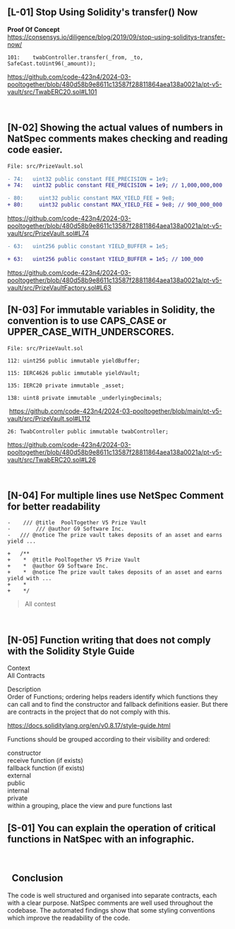 ## \[L-01\] Stop Using Solidity's transfer() Now

**Proof Of Concept**  
https://consensys.io/diligence/blog/2019/09/stop-using-soliditys-transfer-now/

```
101:    twabController.transfer(_from, _to, SafeCast.toUint96(_amount));
```

https://github.com/code-423n4/2024-03-pooltogether/blob/480d58b9e8611c13587f28811864aea138a0021a/pt-v5-vault/src/TwabERC20.sol#L101

&nbsp;

## \[N-02\] Showing the actual values of numbers in NatSpec comments makes checking and reading code easier.

```diff
File: src/PrizeVault.sol

- 74:	uint32 public constant FEE_PRECISION = 1e9;
+ 74:   uint32 public constant FEE_PRECISION = 1e9; // 1,000,000,000

- 80:     uint32 public constant MAX_YIELD_FEE = 9e8;
+ 80:     uint32 public constant MAX_YIELD_FEE = 9e8; // 900_000_000
```

https://github.com/code-423n4/2024-03-pooltogether/blob/480d58b9e8611c13587f28811864aea138a0021a/pt-v5-vault/src/PrizeVault.sol#L74

```diff
- 63:   uint256 public constant YIELD_BUFFER = 1e5;

+ 63:   uint256 public constant YIELD_BUFFER = 1e5; // 100_000
```

https://github.com/code-423n4/2024-03-pooltogether/blob/480d58b9e8611c13587f28811864aea138a0021a/pt-v5-vault/src/PrizeVaultFactory.sol#L63

## \[N-03\] For immutable variables in Solidity, the convention is to use CAPS\_CASE or UPPER\_CASE\_WITH\_UNDERSCORES.

```
File: src/PrizeVault.sol

112: uint256 public immutable yieldBuffer;

115: IERC4626 public immutable yieldVault;

135: IERC20 private immutable _asset;

138: uint8 private immutable _underlyingDecimals;
```

&nbsp;https://github.com/code-423n4/2024-03-pooltogether/blob/main/pt-v5-vault/src/PrizeVault.sol#L112

```
26: TwabController public immutable twabController;
```

https://github.com/code-423n4/2024-03-pooltogether/blob/480d58b9e8611c13587f28811864aea138a0021a/pt-v5-vault/src/TwabERC20.sol#L26

&nbsp;

## \[N-04\] For multiple lines use NetSpec Comment for better readability

```
-	 /// @title  PoolTogether V5 Prize Vault
-        /// @author G9 Software Inc.
-	/// @notice The prize vault takes deposits of an asset and earns yield ...

+	/**
+    *  @title PoolTogether V5 Prize Vault
+    *  @author G9 Software Inc.
+    *  @notice The prize vault takes deposits of an asset and earns yield with ...
+    * 
+    */
```

> All contest

&nbsp;

## \[N-05\] Function writing that does not comply with the Solidity Style Guide

Context  
All Contracts

Description  
Order of Functions; ordering helps readers identify which functions they can call and to find the constructor and fallback definitions easier. But there are contracts in the project that do not comply with this.

https://docs.soliditylang.org/en/v0.8.17/style-guide.html

Functions should be grouped according to their visibility and ordered:

constructor  
receive function (if exists)  
fallback function (if exists)  
external  
public  
internal  
private  
within a grouping, place the view and pure functions last

## \[S-01\] You can explain the operation of critical functions in NatSpec with an infographic.

&nbsp;

##   Conclusion

The code is well structured and organised into separate contracts, each with a clear purpose. NatSpec comments are well used throughout the codebase. The automated findings show that some styling conventions which improve the readability of the code.

&nbsp;